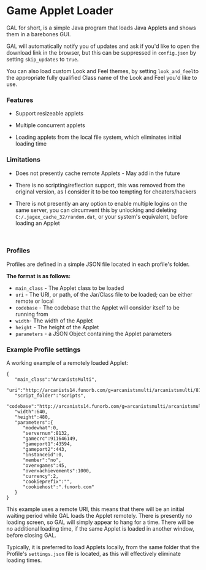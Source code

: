 # Game Applet Loader

GAL for short, is a simple Java program that loads Java Applets and shows them in a barebones GUI.

GAL will automatically notify you of updates and ask if you'd like to open the download link in the browser, but this can be suppressed in `config.json` by setting `skip_updates` to `true`.

You can also load custom Look and Feel themes, by setting `look_and_feel`to the appropriate fully qualified Class name of the Look and Feel you'd like to use.

### Features

- Support resizeable applets

- Multiple concurrent applets

- Loading applets from the local file system, which eliminates initial loading time

### Limitations

- Does not presently cache remote Applets - May add in the future

- There is no scripting/reflection support, this was removed from the original version, as I consider it to be too tempting for cheaters/hackers

- There is not presently an any option to enable multiple logins on the same server, you can circumvent this by unlocking and deleting `C:/.jagex_cache_32/random.dat`, or your system's equivalent, before loading an Applet

&nbsp;

### Profiles

Profiles are defined in a simple JSON file located in each profile's folder.

**The format is as follows:**

- `main_class` - The Applet class to be loaded
- `uri` - The URI, or path, of the Jar/Class file to be loaded; can be either remote or local
- `codebase` - The codebase that the Applet will consider itself to be running from
- `width`- The width of the Applet
- `height` - The height of the Applet
- `parameters` - a JSON Object containing the Applet parameters

### Example Profile settings

A working example of a remotely loaded Applet:

```
{
   "main_class":"ArcanistsMulti",
   "uri":"http://arcanists14.funorb.com/g=arcanistsmulti/arcanistsmulti/8132/client_-859383175.jar",
   "script_folder":"scripts",
   "codebase":"http://arcanists14.funorb.com/g=arcanistsmulti/arcanistsmulti/8132/",
   "width":640,
   "height":480,
   "parameters":{
      "modewhat":0,
      "servernum":8132,
      "gamecrc":911646149,
      "gameport1":43594,
      "gameport2":443,
      "instanceid":0,
      "member":"no",
      "overxgames":45,
      "overxachievements":1000,
      "currency":2,
      "cookieprefix":"",
      "cookiehost":".funorb.com"
   }
}
```

This example uses a remote URI, this means that there will be an initial waiting period while GAL loads the Applet remotely. There is presently no loading screen, so GAL will simply appear to hang for a time. There will be no additional loading time, if the same Applet is loaded in another window, before closing GAL.

Typically, it is preferred to load Applets locally, from the same folder that the Profile's `settings.json` file is located, as this will effectively eliminate loading times.
